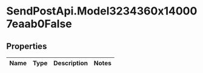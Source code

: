 # SendPostApi.Model3234360x140007eaab0False

## Properties
Name | Type | Description | Notes
------------ | ------------- | ------------- | -------------


